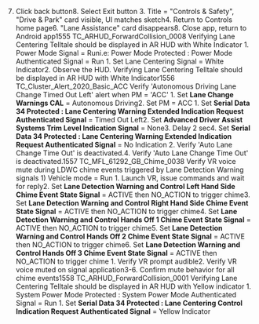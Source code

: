 7. Click back button8. Select Exit button 3. Title = "Controls & Safety", "Drive & Park" card visible, UI matches sketch4. Return to Controls home page6. "Lane Assistance" card disappears8. Close app, return to Android app1555 TC_ARHUD_ForwardCollision_0008 Verifying Lane Centering Telltale should be displayed in AR HUD with White Indicator 1. Power Mode Signal = Runi.e: Power Mode Protected : Power Mode Authenticated Signal = Run 1. Set Lane Centering Signal = White Indicator2. Observe the HUD. Verifying Lane Centering Telltale should be displayed in AR HUD with White Indicator1556 TC_Cluster_Alert_2020_Basic_ACC Verify 'Autonomous Driving Lane Change Timed Out Left' alert when PM = 'ACC' 1. Set **Lane Change Warnings CAL** = Autonomous Driving2. Set PM = ACC 1. Set **Serial Data 34 Protected : Lane Centering Warning Extended Indication Request Authenticated Signal** = Timed Out Left2. Set **Advanced Driver Assist Systems Trim Level Indication Signal** = None3. Delay 2 sec4. Set **Serial Data 34 Protected : Lane Centering Warning Extended Indication Request Authenticated Signal** = No Indication 2. Verify 'Auto Lane Change Time Out' is deactivated.4. Verify 'Auto Lane Change Time Out' is deactivated.1557 TC_MFL_61292_GB_Chime_0038 Verify VR voice mute during LDWC chime events triggered by Lane Detection Warning signals 1) Vehicle mode = Run 1. Launch VR, issue commands and wait for reply2. Set **Lane Detection Warning and Control Left Hand Side Chime Event State Signal** = ACTIVE then NO_ACTION to trigger chime3. Set **Lane Detection Warning and Control Right Hand Side Chime Event State Signal** = ACTIVE then NO_ACTION to trigger chime4. Set **Lane Detection Warning and Control Hands Off 1 Chime Event State Signal** = ACTIVE then NO_ACTION to trigger chime5. Set **Lane Detection Warning and Control Hands Off 2 Chime Event State Signal** = ACTIVE then NO_ACTION to trigger chime6. Set **Lane Detection Warning and Control Hands Off 3 Chime Event State Signal** = ACTIVE then NO_ACTION to trigger chime 1. Verify VR prompt audible2. Verify VR voice muted on signal application3-6. Confirm mute behavior for all chime events1558 TC_ARHUD_ForwardCollision_0001 Verifying Lane Centering Telltale should be displayed in AR HUD with Yellow indicator 1. System Power Mode Protected : System Power Mode Authenticated Signal = Run 1. Set **Serial Data 34 Protected : Lane Centering Control Indication Request Authenticated Signal** = Yellow Indicator